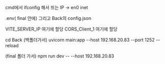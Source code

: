 cmd에서 ifconfig 해서 뜨는 IP -> en0 inet

.env( final 안에) 그리고 Back의 config.json

VITE_SERVER_IP 여기에 할당
CORS_Client_1 여기에 할당

cd Back (백폴더가서)
uvicorn main:app --host 192.168.20.83 --port 1252 --reload

(final 폴더 가서)
npm run dev -- --host 192.168.20.83
